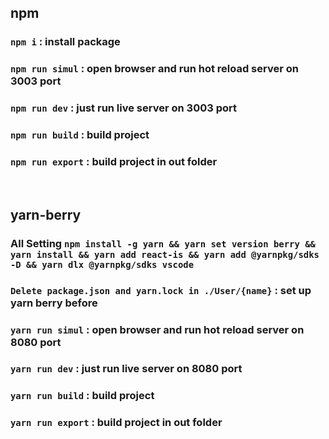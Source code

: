 ## npm
### `npm i` : install package
### `npm run simul` : open browser and run hot reload server on 3003 port
### `npm run dev` : just run live server on 3003 port
### `npm run build` : build project
### `npm run export` : build project in out folder

<br>

## yarn-berry
### All Setting `npm install -g yarn && yarn set version berry && yarn install && yarn add react-is && yarn add @yarnpkg/sdks -D && yarn dlx @yarnpkg/sdks vscode`
### `Delete package.json and yarn.lock in ./User/{name}` : set up yarn berry before
### `yarn run simul` : open browser and run hot reload server on 8080 port
### `yarn run dev` : just run live server on 8080 port
### `yarn run build` : build project
### `yarn run export` : build project in out folder
